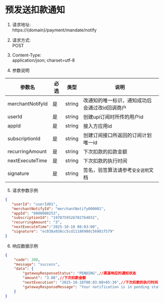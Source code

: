 # 预发送扣款通知

1. 请求地址:</br>
   https://{domain}/payment/mandate/notify


2. 请求方式:</br>
   POST


3. Content-Type:</br>
   application/json; charset=utf-8


4. 参数说明</br>

| 参数名             |必选|类型| 说明                       |
|-----------------|--|--|--------------------------|
| merchantNotifyId  |是|string| 改通知的唯一标识，通知成功后会通过改id回调商户 |
| userId          |是|string| 创建upi订阅时所传的用户id          |
| appId           |是|string| 接入方应用id                  |
| subscriptionId  |是|string| 创建订阅接口所返回的订阅计划唯一id       |
| recurringAmount |是|string| 下次扣款的扣款金额                |
| nextExecuteTime |是|string| 下次扣款的执行时间                |
| signature       |是|string| 签名，验签算法请参考```安全说明```文档   ||


5. 请求参数示例

```json
{
   "userId": "userId01",
   "merchantNotifyId": "merchantNotify000001",
   "appId": "0000000253",
   "subscriptionId": "1978759526702764032",
   "recurringAmount": "3",
   "nextExecuteTime":"2025-10-18 08:03:00",
   "signature": "ec038a938cc5cd1118690dc56981f579"
}
```


6. 响应数据示例
``` json
{
	"code": 200,
	"message": "success",
	"data": {
		"gatewayResponseStatus": "PENDING",//渠道响应的通知状态
		"amount": "3.00",//下次扣款金额
		"nextExecution": "2025-10-18T08:03:00+05:30",//下次扣款的执行时间
		"gatewayResponseMessage": "Your notification is in pending state"
	}
}
```
